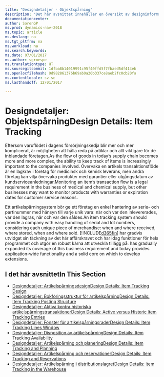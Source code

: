 ```yaml
---
title: "Designdetaljer - Objektspårning"
description: "Det här avsnittet innehåller en översikt av designinformation för artikelspårning."
documentationcenter: 
author: SorenGP
ms.prod: dynamics-nav-2018
ms.topic: article
ms.devlang: na
ms.tgt_pltfrm: na
ms.workload: na
ms.search.keywords: 
ms.date: 07/01/2017
ms.author: sgroespe
ms.translationtype: HT
ms.sourcegitcommit: 1dfba8b14019991c95f40ffd5f7fbaed5df414eb
ms.openlocfilehash: 9d982861376b69ab0a20b337ce8aeb2fc0cb20fa
ms.contentlocale: sv-se
ms.lasthandoff: 12/01/2017

---
```

# <a name="design-details-item-tracking"></a><span data-ttu-id="39f45-103">Designdetaljer: Objektspårning</span><span class="sxs-lookup"><span data-stu-id="39f45-103">Design Details: Item Tracking</span></span>
<span data-ttu-id="39f45-104">Eftersom varuflödet i dagens försörjningskedja blir mer och mer komplicerat, är möjligheten att hålla reda på artiklar och allt viktigare för de inblandade företagen.</span><span class="sxs-lookup"><span data-stu-id="39f45-104">As the flow of goods in today’s supply chain becomes more and more complex, the ability to keep track of items is increasingly important to the companies involved.</span></span> <span data-ttu-id="39f45-105">Övervaka en artikels transaktionsflöde är en lagkrav i företag för medicinsk och kemisk leverans, men andra företag kan vilja övervaka produkter med garantier eller utgångsdatum av kundserviceanledningar.</span><span class="sxs-lookup"><span data-stu-id="39f45-105">Monitoring an item’s transaction flow is a legal requirement in the business of medical and chemical supply, but other businesses may want to monitor products with warranties or expiration dates for customer service reasons.</span></span>  

<span data-ttu-id="39f45-106">Ett artikelspårningsystem bör ge ett företag en enkel hantering av serie- och partinummer med hänsyn till varje unik vara: när och var den inlevererades, var den lagras, när och var den såldes.</span><span class="sxs-lookup"><span data-stu-id="39f45-106">An item tracking system should provide a company with easy handling of serial and lot numbers, considering each unique piece of merchandise: when and where received, where stored, when and where sold.</span></span> [!INCLUDE[d365fin](includes/d365fin_md.md)]<span data-ttu-id="39f45-107"> har gradvis utvidgat sin täckning av det här affärskravet och har idag funktioner för hela programmet och utgör en robust kärna att utveckla tillägg på.</span><span class="sxs-lookup"><span data-stu-id="39f45-107"> has gradually expanded its coverage of this business requirement and today provides application-wide functionality and a solid core on which to develop extensions.</span></span>  

## <a name="in-this-section"></a><span data-ttu-id="39f45-108">I det här avsnittet</span><span class="sxs-lookup"><span data-stu-id="39f45-108">In This Section</span></span>  
* [<span data-ttu-id="39f45-109">Designdetaljer: Artikelspårningsdesign</span><span class="sxs-lookup"><span data-stu-id="39f45-109">Design Details: Item Tracking Design</span></span>](design-details-item-tracking-design.md)  
* [<span data-ttu-id="39f45-110">Designdetaljer: Bokföringsstruktur för artikelspårning</span><span class="sxs-lookup"><span data-stu-id="39f45-110">Design Details: Item Tracking Posting Structure</span></span>](design-details-item-tracking-posting-structure.md)  
* [<span data-ttu-id="39f45-111">Designdetaljer: Aktiva kontra historiska artikelspårningstransaktioner</span><span class="sxs-lookup"><span data-stu-id="39f45-111">Design Details: Active versus Historic Item Tracking Entries</span></span>](design-details-active-versus-historic-item-tracking-entries.md)  
* [<span data-ttu-id="39f45-112">Designdetaljer: Fönster för artikelspårningsrader</span><span class="sxs-lookup"><span data-stu-id="39f45-112">Design Details: Item Tracking Lines Window</span></span>](design-details-item-tracking-lines-window.md)  
* [<span data-ttu-id="39f45-113">Designdetaljer: Disposition av artikelspårning</span><span class="sxs-lookup"><span data-stu-id="39f45-113">Design Details: Item Tracking Availability</span></span>](design-details-item-tracking-availability.md)  
* [<span data-ttu-id="39f45-114">Designdetaljer: Artikelspårning och planering</span><span class="sxs-lookup"><span data-stu-id="39f45-114">Design Details: Item Tracking and Planning</span></span>](design-details-item-tracking-and-planning.md)  
* [<span data-ttu-id="39f45-115">Designdetaljer: Artikelspårning och reservationer</span><span class="sxs-lookup"><span data-stu-id="39f45-115">Design Details: Item Tracking and Reservations</span></span>](design-details-item-tracking-and-reservations.md)  
* [<span data-ttu-id="39f45-116">Designdetaljer: Artikelspårning i distributionslagret</span><span class="sxs-lookup"><span data-stu-id="39f45-116">Design Details: Item Tracking in the Warehouse</span></span>](design-details-item-tracking-in-the-warehouse.md)

